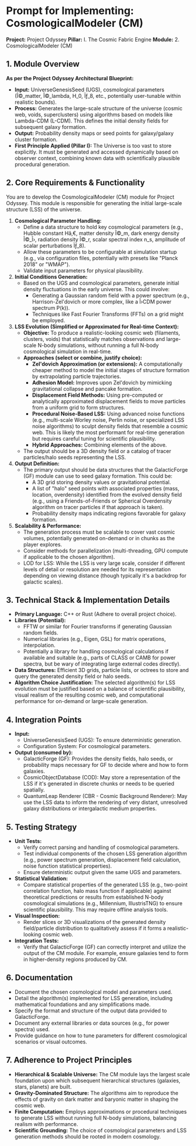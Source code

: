 ﻿# Prompt for Implementing: CosmologicalModeler (CM)

**Project:** Project Odyssey
**Pillar:** I. The Cosmic Fabric Engine
**Module:** 2. CosmologicalModeler (CM)

## 1. Module Overview

**As per the Project Odyssey Architectural Blueprint:**

* **Input:** UniverseGenesisSeed (UGS), cosmological parameters (Î©\_matter, Î©\_lambda, H\_0, Ïƒ\_8, etc., potentially user-tunable within realistic bounds).
* **Process:** Generates the large-scale structure of the universe (cosmic web, voids, superclusters) using algorithms based on models like Lambda-CDM (L-CDM). This defines the initial density fields for subsequent galaxy formation.
* **Output:** Probability density maps or seed points for galaxy/galaxy cluster formation.
* **First Principle Applied (Pillar I):** The Universe is too vast to store explicitly. It must be generated and accessed dynamically based on observer context, combining known data with scientifically plausible procedural generation.

## 2. Core Requirements & Functionality

You are to develop the CosmologicalModeler (CM) module for Project Odyssey. This module is responsible for generating the initial large-scale structure (LSS) of the universe.

1.  **Cosmological Parameter Handling:**
    * Define a data structure to hold key cosmological parameters (e.g., Hubble constant Hâ‚€, matter density Î©\_m, dark energy density Î©\_Î›, radiation density Î©\_r, scalar spectral index n\_s, amplitude of scalar perturbations Ïƒ\_8).
    * Allow these parameters to be configurable at simulation startup (e.g., via configuration files, potentially with presets like "Planck 2018" or "WMAP").
    * Validate input parameters for physical plausibility.
2.  **Initial Conditions Generation:**
    * Based on the UGS and cosmological parameters, generate initial density fluctuations in the early universe. This could involve:
        * Generating a Gaussian random field with a power spectrum (e.g., Harrison-Zel'dovich or more complex, like a Î›CDM power spectrum P(k)).
        * Techniques like Fast Fourier Transforms (FFTs) on a grid might be employed.
3.  **LSS Evolution (Simplified or Approximated for Real-time Context):**
    * **Objective:** To produce a realistic-looking cosmic web (filaments, clusters, voids) that statistically matches observations and large-scale N-body simulations, without running a full N-body cosmological simulation in real-time.
    * **Approaches (select or combine, justify choice):**
        * **Zel'dovich Approximation (or extensions):** A computationally cheaper method to model the initial stages of structure formation by extrapolating particle trajectories.
        * **Adhesion Model:** Improves upon Zel'dovich by mimicking gravitational collapse and pancake formation.
        * **Displacement Field Methods:** Using pre-computed or analytically approximated displacement fields to move particles from a uniform grid to form structures.
        * **Procedural Noise-Based LSS:** Using advanced noise functions (e.g., multi-scale Worley noise, Perlin noise, or specialized LSS noise algorithms) to sculpt density fields that resemble a cosmic web. This is likely the most performant for real-time generation but requires careful tuning for scientific plausibility.
        * **Hybrid Approaches:** Combining elements of the above.
    * The output should be a 3D density field or a catalog of tracer particles/halo seeds representing the LSS.
4.  **Output Definition:**
    * The primary output should be data structures that the GalacticForge (GF) module can use to seed galaxy formation. This could be:
        * A 3D grid storing density values or gravitational potential.
        * A list of "halo" seed points with associated properties (mass, location, overdensity) identified from the evolved density field (e.g., using a Friends-of-Friends or Spherical Overdensity algorithm on tracer particles if that approach is taken).
        * Probability density maps indicating regions favorable for galaxy formation.
5.  **Scalability & Performance:**
    * The generation process must be scalable to cover vast cosmic volumes, potentially generated on-demand or in chunks as the player explores.
    * Consider methods for parallelization (multi-threading, GPU compute if applicable to the chosen algorithm).
    * LOD for LSS: While the LSS is very large scale, consider if different levels of detail or resolution are needed for its representation depending on viewing distance (though typically it's a backdrop for galactic scales).

## 3. Technical Stack & Implementation Details

* **Primary Language:** C++ or Rust (Adhere to overall project choice).
* **Libraries (Potential):**
    * FFTW or similar for Fourier transforms if generating Gaussian random fields.
    * Numerical libraries (e.g., Eigen, GSL) for matrix operations, interpolation.
    * Potentially a library for handling cosmological calculations if available and suitable (e.g., parts of CLASS or CAMB for power spectra, but be wary of integrating large external codes directly).
* **Data Structures:** Efficient 3D grids, particle lists, or octrees to store and query the generated density field or halo seeds.
* **Algorithm Choice Justification:** The selected algorithm(s) for LSS evolution must be justified based on a balance of scientific plausibility, visual realism of the resulting cosmic web, and computational performance for on-demand or large-scale generation.

## 4. Integration Points

* **Input:**
    * UniverseGenesisSeed (UGS): To ensure deterministic generation.
    * Configuration System: For cosmological parameters.
* **Output (consumed by):**
    * GalacticForge (GF): Provides the density fields, halo seeds, or probability maps necessary for GF to decide where and how to form galaxies.
    * CosmicObjectDatabase (COD): May store a representation of the LSS if it's generated in discrete chunks or needs to be queried spatially.
    * QuantumLeap Renderer (CBR - Cosmic Background Renderer): May use the LSS data to inform the rendering of very distant, unresolved galaxy distributions or intergalactic medium properties.

## 5. Testing Strategy

* **Unit Tests:**
    * Verify correct parsing and handling of cosmological parameters.
    * Test individual components of the chosen LSS generation algorithm (e.g., power spectrum generation, displacement field calculation, noise function statistical properties).
    * Ensure deterministic output given the same UGS and parameters.
* **Statistical Validation:**
    * Compare statistical properties of the generated LSS (e.g., two-point correlation function, halo mass function if applicable) against theoretical predictions or results from established N-body cosmological simulations (e.g., Millennium, IllustrisTNG) to ensure scientific plausibility. This may require offline analysis tools.
* **Visual Inspection:**
    * Render slices or 3D visualizations of the generated density field/particle distribution to qualitatively assess if it forms a realistic-looking cosmic web.
* **Integration Tests:**
    * Verify that GalacticForge (GF) can correctly interpret and utilize the output of the CM module. For example, ensure galaxies tend to form in higher-density regions produced by CM.

## 6. Documentation

* Document the chosen cosmological model and parameters used.
* Detail the algorithm(s) implemented for LSS generation, including mathematical foundations and any simplifications made.
* Specify the format and structure of the output data provided to GalacticForge.
* Document any external libraries or data sources (e.g., for power spectra) used.
* Provide guidance on how to tune parameters for different cosmological scenarios or visual outcomes.

## 7. Adherence to Project Principles

* **Hierarchical & Scalable Universe:** The CM module lays the largest scale foundation upon which subsequent hierarchical structures (galaxies, stars, planets) are built.
* **Gravity-Dominated Structure:** The algorithms aim to reproduce the effects of gravity on dark matter and baryonic matter in shaping the cosmic web.
* **Finite Computation:** Employs approximations or procedural techniques to generate LSS without running full N-body simulations, balancing realism with performance.
* **Scientific Grounding:** The choice of cosmological parameters and LSS generation methods should be rooted in modern cosmology.
